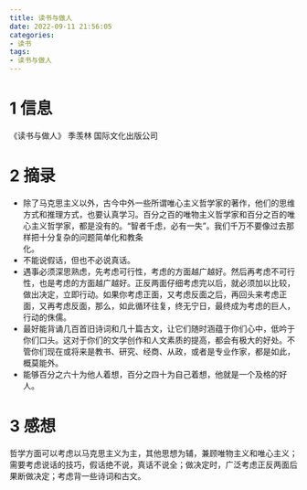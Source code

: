 ```yaml
---
title: 读书与做人
date: 2022-09-11 21:56:05
categories: 
- 读书
tags: 
- 读书与做人
---
```


# 1 信息

《读书与做人》 季羡林 国际文化出版公司

# 2 摘录

- 除了马克思主义以外，古今中外一些所谓唯心主义哲学家的著作，他们的思维方式和推理方式，也要认真学习。百分之百的唯物主义哲学家和百分之百的唯心主义哲学家，都是没有的。“智者千虑，必有一失”。我们千万不要像过去那样把十分复杂的问题简单化和教条化。                                                                             
- 不能说假话，但也不必说真话。
- 遇事必须深思熟虑，先考虑可行性，考虑的方面越广越好。然后再考虑不可行性，也是考虑的方面越广越好。正反两面仔细考虑完以后，就必须加以比较，做出决定，立即行动。如果你考虑正面，又考虑反面之后，再回头来考虑正面，又再考虑反面，那么，如此循环往复，终无宁日，最终成为考虑的巨人，行动的侏儒。
- 最好能背诵几百首旧诗词和几十篇古文，让它们随时涵蕴于你们心中，低吟于你们口头。这对于你们的文学创作和人文素质的提高，都会有极大的好处。不管你们现在或将来是教书、研究、经商、从政，或者是专业作家，都是如此，概莫能外。
- 能够百分之六十为他人着想，百分之四十为自己着想，他就是一个及格的好人。

# 3 感想

哲学方面可以考虑以马克思主义为主，其他思想为辅，兼顾唯物主义和唯心主义；需要考虑说话的技巧，假话绝不说，真话不说全；做决定时，广泛考虑正反两面后果断做决定；考虑背一些诗词和古文。

